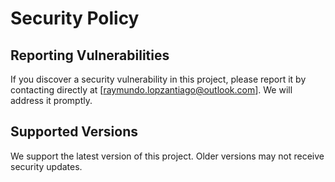 # Security Policy

## Reporting Vulnerabilities

If you discover a security vulnerability in this project, please report it by contacting directly at [raymundo.lopzantiago@outlook.com]. We will address it promptly.

## Supported Versions

We support the latest version of this project. Older versions may not receive security updates.
